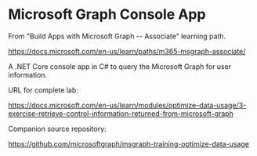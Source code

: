 # Microsoft Graph Console App
From "Build Apps with Microsoft Graph -- Associate" learning path.

https://docs.microsoft.com/en-us/learn/paths/m365-msgraph-associate/

A .NET Core console app in C# to query the Microsoft Graph for user information.

URL for complete lab:

https://docs.microsoft.com/en-us/learn/modules/optimize-data-usage/3-exercise-retrieve-control-information-returned-from-microsoft-graph

Companion source repository:

https://github.com/microsoftgraph/msgraph-training-optimize-data-usage
